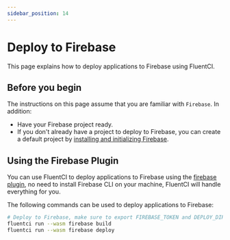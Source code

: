 ```yaml
---
sidebar_position: 14
---
```


# Deploy to Firebase

This page explains how to deploy applications to Firebase using FluentCI.

## Before you begin

The instructions on this page assume that you are familiar with `Firebase`. In addition:

- Have your Firebase project ready.
- If you don't already have a project to deploy to Firebase, you can create a default project by [installing and initializing Firebase](https://firebase.google.com/docs/hosting/quickstart#initialize).

## Using the Firebase Plugin

You can use FluentCI to deploy applications to Firebase using the [firebase plugin](https://github.com/fluent-ci-templates/firebase-pipeline), no need to install Firebase CLI on your machine, FluentCI will handle everything for you.

The following commands can be used to deploy applications to Firebase:

```bash
# Deploy to Firebase, make sure to export FIREBASE_TOKEN and DEPLOY_DIRECTORY
fluentci run --wasm firebase build
fluentci run --wasm firebase deploy
```
